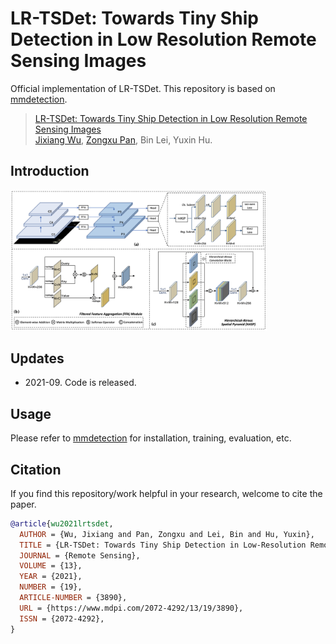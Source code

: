 # LR-TSDet: Towards Tiny Ship Detection in Low Resolution Remote Sensing Images
Official implementation of LR-TSDet. This repository is based on [mmdetection](https://github.com/open-mmlab/mmdetection).

>   [LR-TSDet: Towards Tiny Ship Detection in Low Resolution Remote Sensing Images](https://www.mdpi.com/2072-4292/13/19/3890) \
>   [Jixiang Wu](http://lausen-ng.github.io/), [Zongxu Pan](http://people.ucas.ac.cn/~panzx), Bin Lei, Yuxin Hu.

## Introduction

<img src="./framework.png" alt="framework" style="zoom:40%;" />

## Updates

-   2021-09. Code is released.

## Usage

Please refer to [mmdetection](https://github.com/open-mmlab/mmdetection) for installation, training, evaluation, etc.

## Citation

If you find this repository/work helpful in your research, welcome to cite the paper.

```bibtex
@article{wu2021lrtsdet,
  AUTHOR = {Wu, Jixiang and Pan, Zongxu and Lei, Bin and Hu, Yuxin},
  TITLE = {LR-TSDet: Towards Tiny Ship Detection in Low-Resolution Remote Sensing Images},
  JOURNAL = {Remote Sensing},
  VOLUME = {13},
  YEAR = {2021},
  NUMBER = {19},
  ARTICLE-NUMBER = {3890},
  URL = {https://www.mdpi.com/2072-4292/13/19/3890},
  ISSN = {2072-4292},
}
```

